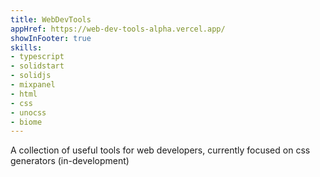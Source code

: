 ```yaml
---
title: WebDevTools 
appHref: https://web-dev-tools-alpha.vercel.app/
showInFooter: true
skills:
- typescript
- solidstart
- solidjs
- mixpanel
- html
- css
- unocss
- biome
---
```


A collection of useful tools for web developers, currently focused on css generators (in-development)
